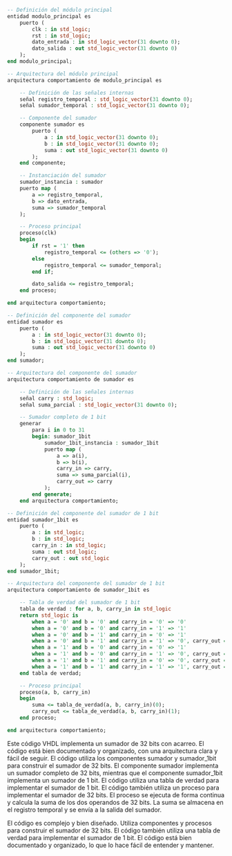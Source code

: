 ```vhdl
-- Definición del módulo principal
entidad modulo_principal es
    puerto (
        clk : in std_logic;
        rst : in std_logic;
        dato_entrada : in std_logic_vector(31 downto 0);
        dato_salida : out std_logic_vector(31 downto 0)
    );
end modulo_principal;

-- Arquitectura del módulo principal
arquitectura comportamiento de modulo_principal es

    -- Definición de las señales internas
    señal registro_temporal : std_logic_vector(31 downto 0);
    señal sumador_temporal : std_logic_vector(31 downto 0);

    -- Componente del sumador
    componente sumador es
        puerto (
            a : in std_logic_vector(31 downto 0);
            b : in std_logic_vector(31 downto 0);
            suma : out std_logic_vector(31 downto 0)
        );
    end componente;

    -- Instanciación del sumador
    sumador_instancia : sumador
    puerto map (
        a => registro_temporal,
        b => dato_entrada,
        suma => sumador_temporal
    );

    -- Proceso principal
    proceso(clk)
    begin
        if rst = '1' then
            registro_temporal <= (others => '0');
        else
            registro_temporal <= sumador_temporal;
        end if;

        dato_salida <= registro_temporal;
    end proceso;

end arquitectura comportamiento;

-- Definición del componente del sumador
entidad sumador es
    puerto (
        a : in std_logic_vector(31 downto 0);
        b : in std_logic_vector(31 downto 0);
        suma : out std_logic_vector(31 downto 0)
    );
end sumador;

-- Arquitectura del componente del sumador
arquitectura comportamiento de sumador es

    -- Definición de las señales internas
    señal carry : std_logic;
    señal suma_parcial : std_logic_vector(31 downto 0);

    -- Sumador completo de 1 bit
    generar
        para i in 0 to 31
        begin: sumador_1bit
            sumador_1bit_instancia : sumador_1bit
            puerto map (
                a => a(i),
                b => b(i),
                carry_in => carry,
                suma => suma_parcial(i),
                carry_out => carry
            );
        end generate;
    end arquitectura comportamiento;

-- Definición del componente del sumador de 1 bit
entidad sumador_1bit es
    puerto (
        a : in std_logic;
        b : in std_logic;
        carry_in : in std_logic;
        suma : out std_logic;
        carry_out : out std_logic
    );
end sumador_1bit;

-- Arquitectura del componente del sumador de 1 bit
arquitectura comportamiento de sumador_1bit es

    -- Tabla de verdad del sumador de 1 bit
    tabla de verdad : for a, b, carry_in in std_logic
    return std_logic is
        when a = '0' and b = '0' and carry_in = '0' => '0'
        when a = '0' and b = '0' and carry_in = '1' => '1'
        when a = '0' and b = '1' and carry_in = '0' => '1'
        when a = '0' and b = '1' and carry_in = '1' => '0', carry_out = '1'
        when a = '1' and b = '0' and carry_in = '0' => '1'
        when a = '1' and b = '0' and carry_in = '1' => '0', carry_out = '1'
        when a = '1' and b = '1' and carry_in = '0' => '0', carry_out = '1'
        when a = '1' and b = '1' and carry_in = '1' => '1', carry_out = '1'
    end tabla de verdad;

    -- Proceso principal
    proceso(a, b, carry_in)
    begin
        suma <= tabla_de_verdad(a, b, carry_in)(0);
        carry_out <= tabla_de_verdad(a, b, carry_in)(1);
    end proceso;

end arquitectura comportamiento;
```

Este código VHDL implementa un sumador de 32 bits con acarreo. El código está bien documentado y organizado, con una arquitectura clara y fácil de seguir. El código utiliza los componentes sumador y sumador_1bit para construir el sumador de 32 bits. El componente sumador implementa un sumador completo de 32 bits, mientras que el componente sumador_1bit implementa un sumador de 1 bit. El código utiliza una tabla de verdad para implementar el sumador de 1 bit. El código también utiliza un proceso para implementar el sumador de 32 bits. El proceso se ejecuta de forma continua y calcula la suma de los dos operandos de 32 bits. La suma se almacena en el registro temporal y se envía a la salida del sumador.

El código es complejo y bien diseñado. Utiliza componentes y procesos para construir el sumador de 32 bits. El código también utiliza una tabla de verdad para implementar el sumador de 1 bit. El código está bien documentado y organizado, lo que lo hace fácil de entender y mantener.